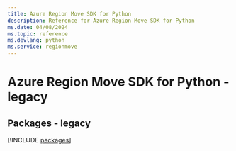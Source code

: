 ```yaml
---
title: Azure Region Move SDK for Python
description: Reference for Azure Region Move SDK for Python
ms.date: 04/08/2024
ms.topic: reference
ms.devlang: python
ms.service: regionmove
---
```

# Azure Region Move SDK for Python - legacy
## Packages - legacy
[!INCLUDE [packages](region-move-index.md)]